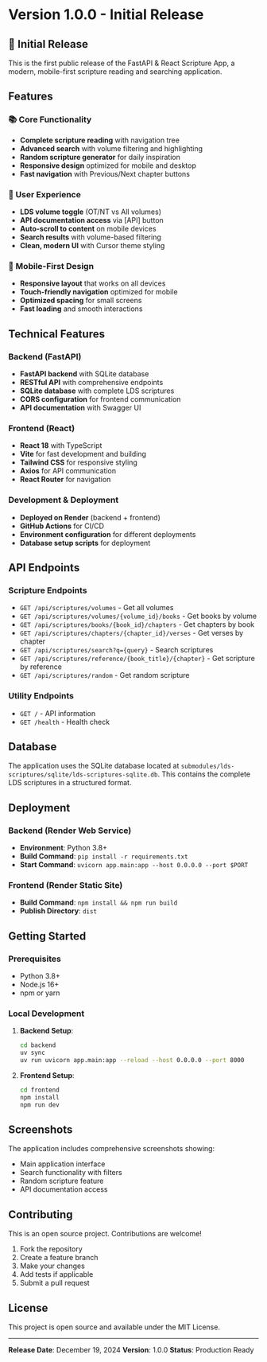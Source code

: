 # Version 1.0.0 - Initial Release

## 🎉 Initial Release

This is the first public release of the FastAPI & React Scripture App, a modern, mobile-first scripture reading and searching application.

## Features

### 📚 Core Functionality
* **Complete scripture reading** with navigation tree
* **Advanced search** with volume filtering and highlighting
* **Random scripture generator** for daily inspiration
* **Responsive design** optimized for mobile and desktop
* **Fast navigation** with Previous/Next chapter buttons

### 🎯 User Experience
* **LDS volume toggle** (OT/NT vs All volumes)
* **API documentation access** via [API] button
* **Auto-scroll to content** on mobile devices
* **Search results** with volume-based filtering
* **Clean, modern UI** with Cursor theme styling

### 📱 Mobile-First Design
* **Responsive layout** that works on all devices
* **Touch-friendly navigation** optimized for mobile
* **Optimized spacing** for small screens
* **Fast loading** and smooth interactions

## Technical Features

### Backend (FastAPI)
* **FastAPI backend** with SQLite database
* **RESTful API** with comprehensive endpoints
* **SQLite database** with complete LDS scriptures
* **CORS configuration** for frontend communication
* **API documentation** with Swagger UI

### Frontend (React)
* **React 18** with TypeScript
* **Vite** for fast development and building
* **Tailwind CSS** for responsive styling
* **Axios** for API communication
* **React Router** for navigation

### Development & Deployment
* **Deployed on Render** (backend + frontend)
* **GitHub Actions** for CI/CD
* **Environment configuration** for different deployments
* **Database setup scripts** for deployment

## API Endpoints

### Scripture Endpoints
- `GET /api/scriptures/volumes` - Get all volumes
- `GET /api/scriptures/volumes/{volume_id}/books` - Get books by volume
- `GET /api/scriptures/books/{book_id}/chapters` - Get chapters by book
- `GET /api/scriptures/chapters/{chapter_id}/verses` - Get verses by chapter
- `GET /api/scriptures/search?q={query}` - Search scriptures
- `GET /api/scriptures/reference/{book_title}/{chapter}` - Get scripture by reference
- `GET /api/scriptures/random` - Get random scripture

### Utility Endpoints
- `GET /` - API information
- `GET /health` - Health check

## Database

The application uses the SQLite database located at `submodules/lds-scriptures/sqlite/lds-scriptures-sqlite.db`. This contains the complete LDS scriptures in a structured format.

## Deployment

### Backend (Render Web Service)
- **Environment**: Python 3.8+
- **Build Command**: `pip install -r requirements.txt`
- **Start Command**: `uvicorn app.main:app --host 0.0.0.0 --port $PORT`

### Frontend (Render Static Site)
- **Build Command**: `npm install && npm run build`
- **Publish Directory**: `dist`

## Getting Started

### Prerequisites
- Python 3.8+
- Node.js 16+
- npm or yarn

### Local Development
1. **Backend Setup**:
   ```bash
   cd backend
   uv sync
   uv run uvicorn app.main:app --reload --host 0.0.0.0 --port 8000
   ```

2. **Frontend Setup**:
   ```bash
   cd frontend
   npm install
   npm run dev
   ```

## Screenshots

The application includes comprehensive screenshots showing:
- Main application interface
- Search functionality with filters
- Random scripture feature
- API documentation access

## Contributing

This is an open source project. Contributions are welcome!

1. Fork the repository
2. Create a feature branch
3. Make your changes
4. Add tests if applicable
5. Submit a pull request

## License

This project is open source and available under the MIT License.

---

**Release Date**: December 19, 2024
**Version**: 1.0.0
**Status**: Production Ready
